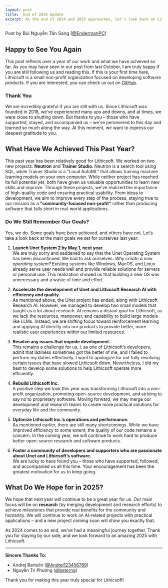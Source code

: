 ```yaml
---
layout: post
title:  End of 2024 Update
excerpt: As the end of 2024 and 2025 approaches, let's look back at Lithicsoft's journey and the achievements we have made.
---
```

<span style="font-size: 11pt;">Post by Bùi Nguyễn Tấn Sang
([@EndermanPC](https://github.com/EndermanPC))
</span>

## Happy to See You Again

This post reflects over a year of our work and what we have achieved so far. As you may have seen in our post from last October, I am truly happy if you are still following us and reading this. If this is your first time here, Lithicsoft is a small non-profit organization focused on developing software products. If you are interested, you can check us out on [GitHub](https://github.com/Lithicsoft).  

### Thank You 

We are incredibly grateful if you are still with us. Since Lithicsoft was founded in 2018, we’ve experienced many ups and downs, and at times, we were close to shutting down. But thanks to you – those who have supported, stayed, and accompanied us – we’ve persevered to this day and learned so much along the way. At this moment, we want to express our deepest gratitude to you.  

## What Have We Achieved This Past Year?

This past year has been relatively good for Lithicsoft. We worked on two new projects: **Neutron** and **Trainer Studio**. Neutron is a search tool using SQL, while Trainer Studio is a "Local AutoML" that allows training machine learning models on your own computer. While neither project has reached its full potential yet, both have given us valuable opportunities to learn new skills and improve. Through these projects, we’ve realized the importance of high-quality code and ensuring practical usability. From ideas to development, we aim to improve every step of the process, staying true to our mission as a **"community-focused non-profit"** rather than producing software that falls short in real-world applications.  

### Do We Still Remember Our Goals?

Yes, we do. Some goals have been achieved, and others have not. Let’s take a look back at the main goals we set for ourselves last year:  

1. **Launch Unet System 2 by May 1, next year.**  
We are truly sorry and saddened to say that the Unet Operating System has been discontinued. We had to ask ourselves: *Why create a new operating system?* Existing systems like Windows, MacOS, and Linux already serve user needs well and provide reliable solutions for servers or personal use. This realization showed us that building a new OS was unnecessary and a waste of time and effort.  

2. **Accelerate the development of Unet and Lithicsoft Research AI with efficiency and quality.**  
As mentioned above, the Unet project has ended, along with Lithicsoft Research AI. However, we managed to develop two small models that taught us a lot about research. AI remains a distant goal for Lithicsoft, as we lack the resources, manpower, and capability to build large models like LLMs. Instead, we are shifting focus toward reinforcement learning and applying AI directly into our products to provide better, more realistic user experiences within our limited resources.  

3. **Resolve any issues that impede development.**  
This remains a challenge for us. I, as one of Lithicsoft’s developers, admit that laziness sometimes got the better of me, and I failed to perform my duties effectively. I want to apologize for not fully resolving certain issues that have slowed Lithicsoft down. Nevertheless, I did my best to develop some solutions to help Lithicsoft operate more efficiently.  

4. **Rebuild Lithicsoft Inc.**  
A positive step we took this year was transforming Lithicsoft into a non-profit organization, promoting open-source development, and striving to say no to proprietary software. Moving forward, we may merge our development and research teams to create more practical solutions for everyday life and the community.  

5. **Optimize Lithicsoft Inc.’s operations and performance.**  
As mentioned earlier, there are still many shortcomings. While we have improved efficiency to some extent, the quality of our code remains a concern. In the coming year, we will continue to work hard to produce better open-source research and software products.  

6. **Foster a community of developers and supporters who are passionate about Unet and Lithicsoft’s software.**  
We are lucky to have found you – those who have supported, followed, and accompanied us all this time. Your encouragement has been the greatest motivation for us to keep going.  

## What Do We Hope for in 2025?  

We hope that next year will continue to be a great year for us. Our main focus will be on **research** (by merging development and research efforts) to achieve milestones that provide real benefits for the community and humanity. We will continue to work on AI-related projects with practical applications – and a new project coming soon will show you exactly that.  

As 2024 comes to an end, we’ve had a meaningful journey together. Thank you for staying by our side, and we look forward to an amazing 2025 with Lithicsoft.  

---

**Sincere Thanks To:**  
- Andrej Bartulin ([@Andrej123456789](https://github.com/Andrej123456789))
- Nguyễn Tri Phương ([@beterng](https://github.com/beterng))

Thank you for making this year truly special for Lithicsoft!  
